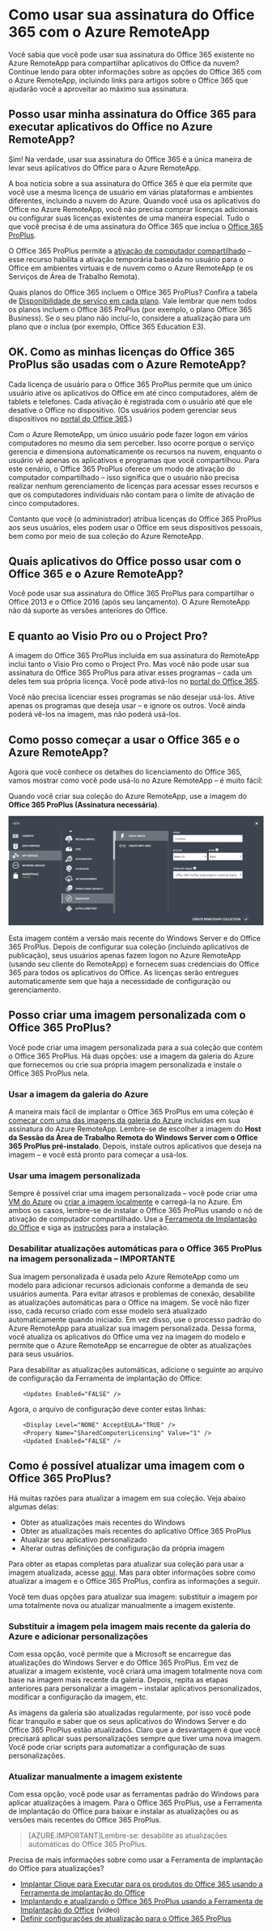 
<properties 
    pageTitle="Como usar sua assinatura do Office 365 com o Azure RemoteApp | Microsoft Azure"
	description="Saiba como usar sua assinatura do Office 365 no Azure RemoteApp para compartilhar aplicativos do Office."
	services="remoteapp"
	documentationCenter="" 
	authors="lizap" 
	manager="mbaldwin" />

<tags 
    ms.service="remoteapp" 
    ms.workload="compute" 
    ms.tgt_pltfrm="na" 
    ms.devlang="na" 
    ms.topic="article" 
    ms.date="09/09/2015" 
    ms.author="elizapo" />



# Como usar sua assinatura do Office 365 com o Azure RemoteApp

Você sabia que você pode usar sua assinatura do Office 365 existente no Azure RemoteApp para compartilhar aplicativos do Office da nuvem? Continue lendo para obter informações sobre as opções do Office 365 com o Azure RemoteApp, incluindo links para artigos sobre o Office 365 que ajudarão você a aproveitar ao máximo sua assinatura.

## Posso usar minha assinatura do Office 365 para executar aplicativos do Office no Azure RemoteApp?

Sim! Na verdade, usar sua assinatura do Office 365 é a única maneira de levar seus aplicativos do Office para o Azure RemoteApp.

A boa notícia sobre a sua assinatura do Office 365 é que ela permite que você use a mesma licença de usuário em várias plataformas e ambientes diferentes, incluindo a nuvem do Azure. Quando você usa os aplicativos do Office no Azure RemoteApp, você não precisa comprar licenças adicionais ou configurar suas licenças existentes de uma maneira especial. Tudo o que você precisa é de uma assinatura do Office 365 que inclua o [Office 365 ProPlus](https://technet.microsoft.com/library/Gg702619.aspx).

O Office 365 ProPlus permite a [ativação de computador compartilhado](https://technet.microsoft.com/library/Dn782860.aspx) – esse recurso habilita a ativação temporária baseada no usuário para o Office em ambientes virtuais e de nuvem como o Azure RemoteApp (e os Serviços de Área de Trabalho Remota).

Quais planos do Office 365 incluem o Office 365 ProPlus? Confira a tabela de [Disponibilidade de serviço em cada plano](https://technet.microsoft.com/library/office-365-plan-options.aspx). Vale lembrar que nem todos os planos incluem o Office 365 ProPlus (por exemplo, o plano Office 365 Business). Se o seu plano não incluí-lo, considere a atualização para um plano que o inclua (por exemplo, Office 365 Education E3).

## OK. Como as minhas licenças do Office 365 ProPlus são usadas com o Azure RemoteApp?

Cada licença de usuário para o Office 365 ProPlus permite que um único usuário ative os aplicativos do Office em até cinco computadores, além de tablets e telefones. Cada ativação é registrada com o usuário até que ele desative o Office no dispositivo. (Os usuários podem gerenciar seus dispositivos no [portal do Office 365](https://portal.office365.com/).)

Com o Azure RemoteApp, um único usuário pode fazer logon em vários computadores no mesmo dia sem perceber. Isso ocorre porque o serviço gerencia e dimensiona automaticamente os recursos na nuvem, enquanto o usuário vê apenas os aplicativos e programas que você compartilhou. Para este cenário, o Office 365 ProPlus oferece um modo de ativação do computador compartilhado – isso significa que o usuário não precisa realizar nenhum gerenciamento de licenças para acessar esses recursos e que os computadores individuais não contam para o limite de ativação de cinco computadores.

Contanto que você (o administrador) atribua licenças do Office 365 ProPlus aos seus usuários, eles podem usar o Office em seus dispositivos pessoais, bem como por meio de sua coleção do Azure RemoteApp.

## Quais aplicativos do Office posso usar com o Office 365 e o Azure RemoteApp?

Você pode usar sua assinatura do Office 365 ProPlus para compartilhar o Office 2013 e o Office 2016 (após seu lançamento). O Azure RemoteApp não dá suporte às versões anteriores do Office.

## E quanto ao Visio Pro ou o Project Pro?

A imagem do Office 365 ProPlus incluída em sua assinatura do RemoteApp inclui tanto o Visio Pro como o Project Pro. Mas você não pode usar sua assinatura do Office 365 ProPlus para ativar esses programas – cada um deles tem sua própria licença. Você pode ativá-los no [portal do Office 365](https://portal.office365.com/).

Você não precisa licenciar esses programas se não desejar usá-los. Ative apenas os programas que deseja usar – e ignore os outros. Você ainda poderá vê-los na imagem, mas não poderá usá-los.

## Como posso começar a usar o Office 365 e o Azure RemoteApp?

Agora que você conhece os detalhes do licenciamento do Office 365, vamos mostrar como você pode usá-lo no Azure RemoteApp – é muito fácil:

Quando você criar sua coleção do Azure RemoteApp, use a imagem do **Office 365 ProPlus (Assinatura necessária)**.

![Imagem do Azure RemoteApp com o Office 365 Pro Plus](./media/remoteapp-officesubscription/remoteapp-officeimage.png)


Esta imagem contém a versão mais recente do Windows Server e do Office 365 ProPlus. Depois de configurar sua coleção (incluindo aplicativos de publicação), seus usuários apenas fazem logon no Azure RemoteApp (usando seu cliente do RemoteApp) e fornecem suas credenciais do Office 365 para todos os aplicativos do Office. As licenças serão entregues automaticamente sem que haja a necessidade de configuração ou gerenciamento.

## Posso criar uma imagem personalizada com o Office 365 ProPlus?

Você pode criar uma imagem personalizada para a sua coleção que contém o Office 365 ProPlus. Há duas opções: use a imagem da galeria do Azure que fornecemos ou crie sua própria imagem personalizada e instale o Office 365 ProPlus nela.

### Usar a imagem da galeria do Azure

A maneira mais fácil de implantar o Office 365 ProPlus em uma coleção é [começar com uma das imagens da galeria do Azure](remoteapp-image-on-azurevm.md) incluídas em sua assinatura do Azure RemoteApp. Lembre-se de escolher a imagem do **Host da Sessão da Área de Trabalho Remota do Windows Server com o Office 365 ProPlus pré-instalado**. Depois, instale outros aplicativos que deseja na imagem – e você está pronto para começar a usá-los.

### Usar uma imagem personalizada

Sempre é possível criar uma imagem personalizada – você pode criar uma [VM do Azure](remoteapp-image-on-azurevm.md) ou [criar a imagem localmente](remoteapp-create-custom-image.md) e carregá-la no Azure. Em ambos os casos, lembre-se de instalar o Office 365 ProPlus usando o nó de ativação de computador compartilhado. Use a [Ferramenta de Implantação do Office](http://blogs.technet.com/b/odsupport/archive/2014/07/11/using-the-office-deployment-tool.aspx) e siga as [instruções](https://technet.microsoft.com/library/Dn782858.aspx) para a instalação.

### Desabilitar atualizações automáticas para o Office 365 ProPlus na imagem personalizada – IMPORTANTE

Sua imagem personalizada é usada pelo Azure RemoteApp como um modelo para adicionar recursos adicionais conforme a demanda de seu usuários aumenta. Para evitar atrasos e problemas de conexão, desabilite as atualizações automáticas para o Office na imagem. Se você não fizer isso, cada recurso criado com esse modelo será atualizado automaticamente quando iniciado. Em vez disso, use o processo padrão do Azure RemoteApp para atualizar sua imagem personalizada. Dessa forma, você atualiza os aplicativos do Office uma vez na imagem do modelo e permite que o Azure RemoteApp se encarregue de obter as atualizações para seus usuários.

Para desabilitar as atualizações automáticas, adicione o seguinte ao arquivo de configuração da Ferramenta de implantação do Office:

		<Updates Enabled="FALSE" />

Agora, o arquivo de configuração deve conter estas linhas:
	
		<Display Level="NONE" AcceptEULA="TRUE" />
		<Propery Name="SharedComputerLicensing" Value="1" />
		<Updated Enabled="FALSE" />

## Como é possível atualizar uma imagem com o Office 365 ProPlus?

Há muitas razões para atualizar a imagem em sua coleção. Veja abaixo algumas delas:

- Obter as atualizações mais recentes do Windows 
- Obter as atualizações mais recentes do aplicativo Office 365 ProPlus
- Atualizar seu aplicativo personalizado
- Alterar outras definições de configuração da própria imagem

Para obter as etapas completas para atualizar sua coleção para usar a imagem atualizada, acesse [aqui](remoteapp-update.md). Mas para obter informações sobre como atualizar a imagem e o Office 365 ProPlus, confira as informações a seguir.

Você tem duas opções para atualizar sua imagem: substituir a imagem por uma totalmente nova ou atualizar manualmente a imagem existente.

### Substituir a imagem pela imagem mais recente da galeria do Azure e adicionar personalizações
Com essa opção, você permite que a Microsoft se encarregue das atualizações do Windows Server e do Office 365 ProPlus. Em vez de atualizar a imagem existente, você criará uma imagem totalmente nova com base na imagem mais recente da galeria. Depois, repita as etapas anteriores para personalizar a imagem – instalar aplicativos personalizados, modificar a configuração da imagem, etc.

As imagens da galeria são atualizadas regularmente, por isso você pode ficar tranquilo e saber que os seus aplicativos do Windows Server e do Office 365 ProPlus estão atualizados. Claro que a desvantagem é que você precisará aplicar suas personalizações sempre que tiver uma nova imagem. Você pode criar scripts para automatizar a configuração de suas personalizações.

### Atualizar manualmente a imagem existente

Com essa opção, você pode usar as ferramentas padrão do Windows para aplicar atualizações à imagem. Para o Office 365 ProPlus, use a Ferramenta de implantação do Office para baixar e instalar as atualizações ou as versões mais recentes do Office 365 ProPlus.

> [AZURE.IMPORTANT]Lembre-se: desabilite as atualizações automáticas do Office 365 ProPlus.

Precisa de mais informações sobre como usar a Ferramenta de implantação do Office para atualizações?

- [Implantar Clique para Executar para os produtos do Office 365 usando a Ferramenta de implantação do Office](https://technet.microsoft.com/library/JJ219423.aspx)
- [Implantando e atualizando o Office 365 ProPlus usando a Ferramenta de Implantação do Office](https://channel9.msdn.com/Events/Ignite/2015/BRK3168) (vídeo)
- [Definir configurações de atualização para o Office 365 ProPlus](https://technet.microsoft.com/library/dn761708.aspx)

<!---HONumber=Sept15_HO2-->